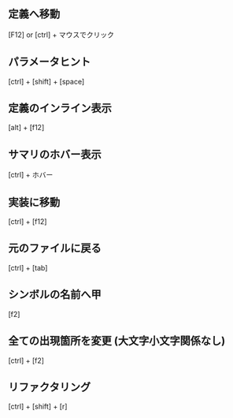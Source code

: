 ## 定義へ移動

[F12] or [ctrl] + マウスでクリック

## パラメータヒント

[ctrl] + [shift] + [space]

## 定義のインライン表示

[alt] + [f12]

## サマリのホバー表示

[ctrl] + ホバー

## 実装に移動

[ctrl] + [f12]

## 元のファイルに戻る

[ctrl] + [tab]

## シンボルの名前へ甲

[f2]

## 全ての出現箇所を変更 (大文字小文字関係なし)

[ctrl] + [f2]

## リファクタリング

[ctrl] + [shift] + [r]
